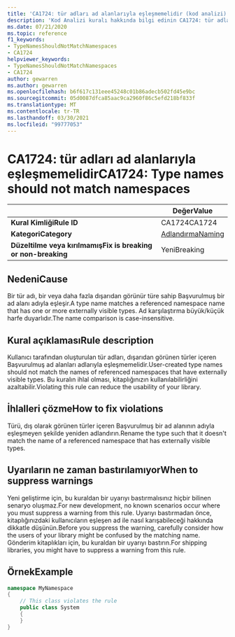```yaml
---
title: 'CA1724: tür adları ad alanlarıyla eşleşmemelidir (kod analizi)'
description: 'Kod Analizi kuralı hakkında bilgi edinin CA1724: tür adları ad alanlarıyla eşleşmemelidir'
ms.date: 07/21/2020
ms.topic: reference
f1_keywords:
- TypeNamesShouldNotMatchNamespaces
- CA1724
helpviewer_keywords:
- TypeNamesShouldNotMatchNamespaces
- CA1724
author: gewarren
ms.author: gewarren
ms.openlocfilehash: b6f617c131eee45248c01b86adecb502fd45e9bc
ms.sourcegitcommit: 05d0087dfca85aac9ca2960f86c5efd218bf833f
ms.translationtype: MT
ms.contentlocale: tr-TR
ms.lasthandoff: 03/30/2021
ms.locfileid: "99777053"
---
```

# <a name="ca1724-type-names-should-not-match-namespaces"></a><span data-ttu-id="b6213-103">CA1724: tür adları ad alanlarıyla eşleşmemelidir</span><span class="sxs-lookup"><span data-stu-id="b6213-103">CA1724: Type names should not match namespaces</span></span>

| | <span data-ttu-id="b6213-104">Değer</span><span class="sxs-lookup"><span data-stu-id="b6213-104">Value</span></span> |
|-|-|
| <span data-ttu-id="b6213-105">**Kural Kimliği**</span><span class="sxs-lookup"><span data-stu-id="b6213-105">**Rule ID**</span></span> |<span data-ttu-id="b6213-106">CA1724</span><span class="sxs-lookup"><span data-stu-id="b6213-106">CA1724</span></span>|
| <span data-ttu-id="b6213-107">**Kategori**</span><span class="sxs-lookup"><span data-stu-id="b6213-107">**Category**</span></span> |[<span data-ttu-id="b6213-108">Adlandırma</span><span class="sxs-lookup"><span data-stu-id="b6213-108">Naming</span></span>](naming-warnings.md)|
| <span data-ttu-id="b6213-109">**Düzeltilme veya kırılmamış**</span><span class="sxs-lookup"><span data-stu-id="b6213-109">**Fix is breaking or non-breaking**</span></span> |<span data-ttu-id="b6213-110">Yeni</span><span class="sxs-lookup"><span data-stu-id="b6213-110">Breaking</span></span>|

## <a name="cause"></a><span data-ttu-id="b6213-111">Nedeni</span><span class="sxs-lookup"><span data-stu-id="b6213-111">Cause</span></span>

<span data-ttu-id="b6213-112">Bir tür adı, bir veya daha fazla dışarıdan görünür türe sahip Başvurulmuş bir ad alanı adıyla eşleşir.</span><span class="sxs-lookup"><span data-stu-id="b6213-112">A type name matches a referenced namespace name that has one or more externally visible types.</span></span> <span data-ttu-id="b6213-113">Ad karşılaştırma büyük/küçük harfe duyarlıdır.</span><span class="sxs-lookup"><span data-stu-id="b6213-113">The name comparison is case-insensitive.</span></span>

## <a name="rule-description"></a><span data-ttu-id="b6213-114">Kural açıklaması</span><span class="sxs-lookup"><span data-stu-id="b6213-114">Rule description</span></span>

<span data-ttu-id="b6213-115">Kullanıcı tarafından oluşturulan tür adları, dışarıdan görünen türler içeren Başvurulmuş ad alanları adlarıyla eşleşmemelidir.</span><span class="sxs-lookup"><span data-stu-id="b6213-115">User-created type names should not match the names of referenced namespaces that have externally visible types.</span></span> <span data-ttu-id="b6213-116">Bu kuralın ihlal olması, kitaplığınızın kullanılabilirliğini azaltabilir.</span><span class="sxs-lookup"><span data-stu-id="b6213-116">Violating this rule can reduce the usability of your library.</span></span>

## <a name="how-to-fix-violations"></a><span data-ttu-id="b6213-117">İhlalleri çözme</span><span class="sxs-lookup"><span data-stu-id="b6213-117">How to fix violations</span></span>

<span data-ttu-id="b6213-118">Türü, dış olarak görünen türler içeren Başvurulmuş bir ad alanının adıyla eşleşmeyen şekilde yeniden adlandırın.</span><span class="sxs-lookup"><span data-stu-id="b6213-118">Rename the type such that it doesn't match the name of a referenced namespace that has externally visible types.</span></span>

## <a name="when-to-suppress-warnings"></a><span data-ttu-id="b6213-119">Uyarıların ne zaman bastırılamıyor</span><span class="sxs-lookup"><span data-stu-id="b6213-119">When to suppress warnings</span></span>

<span data-ttu-id="b6213-120">Yeni geliştirme için, bu kuraldan bir uyarıyı bastırmalısınız hiçbir bilinen senaryo oluşmaz.</span><span class="sxs-lookup"><span data-stu-id="b6213-120">For new development, no known scenarios occur where you must suppress a warning from this rule.</span></span> <span data-ttu-id="b6213-121">Uyarıyı bastırmadan önce, kitaplığınızdaki kullanıcıların eşleşen ad ile nasıl karışabileceği hakkında dikkatle düşünün.</span><span class="sxs-lookup"><span data-stu-id="b6213-121">Before you suppress the warning, carefully consider how the users of your library might be confused by the matching name.</span></span> <span data-ttu-id="b6213-122">Gönderim kitaplıkları için, bu kuraldan bir uyarıyı bastırın.</span><span class="sxs-lookup"><span data-stu-id="b6213-122">For shipping libraries, you might have to suppress a warning from this rule.</span></span>

## <a name="example"></a><span data-ttu-id="b6213-123">Örnek</span><span class="sxs-lookup"><span data-stu-id="b6213-123">Example</span></span>

```csharp
namespace MyNamespace
{
    // This class violates the rule
    public class System
    {
    }
}
```
